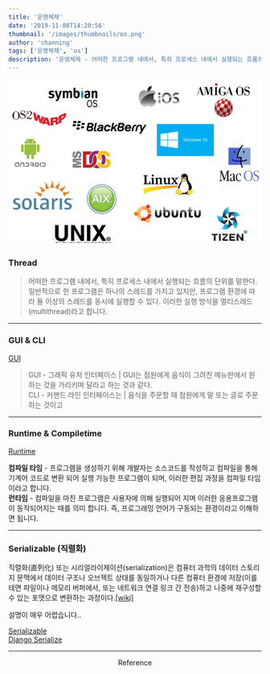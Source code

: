 ```yaml
---
title: '운영체제'
date: '2019-11-08T14:20:56'
thumbnail: '/images/thumbnails/os.png'
author: 'channing'
tags: ['운영체제', 'os']
description: '운영체제 - 어떠한 프로그램 내에서, 특히 프로세스 내에서 실행되는 흐름의 단위를 말한다. 일반적으로 한 프로그램은 하나의 스레드를 가지고 있지만, 프로그램 환경에 따라 둘 이상의 스레드를 동시에 실행할 수 있다. 이러한 실행 방식을 멀티스레드(multithread)라고 합니다.'
---
```


![logo](./oslogo.png)

### Thread

> 어떠한 프로그램 내에서, 특히 프로세스 내에서 실행되는 흐름의 단위를 말한다. 일반적으로 한 프로그램은 하나의 스레드를 가지고 있지만, 프로그램 환경에 따라 둘 이상의 스레드를 동시에 실행할 수 있다. 이러한 실행 방식을 멀티스레드(multithread)라고 합니다.

---

### GUI & CLI

[GUI](https://namu.wiki/w/GUI)

> GUI - 그래픽 유저 인터페이스 | GUI는 점원에게 음식이 그려진 메뉴판에서 원하는 것을 가리키며 달라고 하는 것과 같다.<br>
> CLI - 커맨드 라인 인터페이스는 | 음식을 주문할 때 점원에게 말 또는 글로 주문하는 것이고

---

### Runtime & Compiletime

[Runtime](https://spaghetti-code.tistory.com/35)

<b>컴파일 타임</b> - 프로그램을 생성하기 위해 개발자는 소스코드를 작성하고 컴파일을 통해 기계어 코드로 변환 되어 실행 가능한 프로그램이 되며, 이러한 편집 과정을 컴파일 타임 이라고 합니다.<br>
<b>런타임</b> - 컴파일을 마친 프로그램은 사용자에 의해 실행되어 지며 이러한 응용프로그램이 동작되어지는 때를 의미 합니다. 즉, 프로그래밍 언어가 구동되는 환경이라고 이해하면 됩니다.

---

### Serializable (직렬화)

직렬화(直列化) 또는 시리얼라이제이션(serialization)은 컴퓨터 과학의 데이터 스토리지 문맥에서 데이터 구조나 오브젝트 상태를 동일하거나 다른 컴퓨터 환경에 저장(이를테면 파일이나 메모리 버퍼에서, 또는 네트워크 연결 링크 간 전송)하고 나중에 재구성할 수 있는 포맷으로 변환하는 과정이다.[[wiki]](https://ko.wikipedia.org/wiki/%EC%A7%81%EB%A0%AC%ED%99%94)

설명이 매우 어렵습니다.. <br>

[Serializable](https://hyeonstorage.tistory.com/252)<br>
[Django Serialize](https://leesoo7595.github.io/2018/07/31/serialization/)

---

<center>
Reference <br>

</center>
